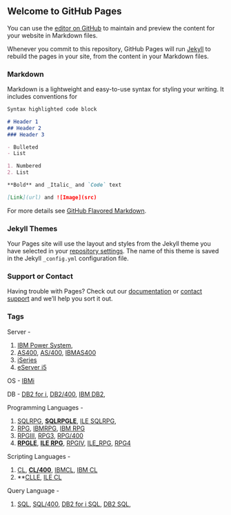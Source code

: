 ## Welcome to GitHub Pages

You can use the [editor on GitHub](https://github.com/bojasv/1970/edit/master/README.md) to maintain and preview the content for your website in Markdown files.

Whenever you commit to this repository, GitHub Pages will run [Jekyll](https://jekyllrb.com/) to rebuild the pages in your site, from the content in your Markdown files.

### Markdown

Markdown is a lightweight and easy-to-use syntax for styling your writing. It includes conventions for

```markdown
Syntax highlighted code block

# Header 1
## Header 2
### Header 3

- Bulleted
- List

1. Numbered
2. List

**Bold** and _Italic_ and `Code` text

[Link](url) and ![Image](src)
```

For more details see [GitHub Flavored Markdown](https://guides.github.com/features/mastering-markdown/).

### Jekyll Themes

Your Pages site will use the layout and styles from the Jekyll theme you have selected in your [repository settings](https://github.com/bojasv/1970/settings). The name of this theme is saved in the Jekyll `_config.yml` configuration file.

### Support or Contact

Having trouble with Pages? Check out our [documentation](https://help.github.com/categories/github-pages-basics/) or [contact support](https://github.com/contact) and we’ll help you sort it out.

### Tags 

Server - 
1. [IBM Power System](https://github.com/topics/ibm-power-system), 
2. [AS400](https://github.com/topics/as400), [AS/400](https://github.com/topics/as-400), [IBMAS400](https://github.com/topics/ibmas400)
3. [iSeries](https://github.com/topics/iseries)
4. [eServer i5](https://github.com/topics/eServer-i5)

OS - [IBMi](https://github.com/topics/ibmi) 

DB - [DB2 for i](https://github.com/topics/db2-for-i), [DB2/400](https://github.com/topics/db2-400), [IBM DB2](https://github.com/topics/ibm-db2),

Programming Languages - 
1. [SQLRPG](https://github.com/topics/sqlrpg), **[SQLRPGLE](https://github.com/topics/sqlrpgle)**, [ILE SQLRPG](https://github.com/topics/ile-sqlrpg),
2. [RPG](https://github.com/topics/rpg), [IBMRPG](https://github.com/topics/ibmrpg), [IBM RPG](https://github.com/topics/ibm-rpg)
3. [RPGIII](https://github.com/topics/rpgiii), [RPG3](https://github.com/topics/rpg3), [RPG/400](https://github.com/topics/rpg-400)
4. **[RPGLE](https://github.com/topics/rpgle)**, **[ILE RPG](https://github.com/topics/ile-rpg)**, [RPGIV](https://github.com/topics/rpgiv), [ILE_RPG](https://github.com/topics/ile_rpg), [RPG4](https://github.com/topics/rpg4)

Scripting Languages -
1. [CL](https://github.com/topics/cl), **[CL/400](https://github.com/topics/cl-400)**, [IBMCL](https://github.com/topics/ibmcl), [IBM CL](https://github.com/topics/ibm-cl)
2. **[CLLE](https://github.com/topics/clle), [ILE CL](https://github.com/topics/ile-cl)

Query Language - 
1. [SQL](https://github.com/topics/sql), [SQL/400](https://github.com/topics/sql-400), [DB2 for i SQL](https://github.com/topics/db2-for-i-sql), [DB2 SQL](https://github.com/topics/db2-sql), [](https://github.com/topics/db2sql)
